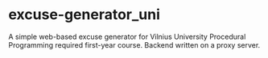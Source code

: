 # excuse-generator_uni
A simple web-based excuse generator for Vilnius University Procedural Programming required first-year course. Backend written on a proxy server.

